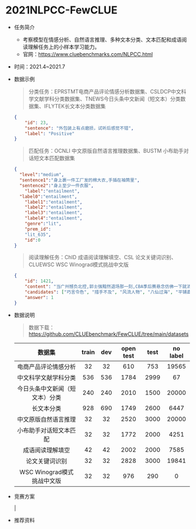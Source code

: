 # 2021NLPCC-FewCLUE

* 任务简介

  * 考察模型在情感分析、自然语言推理、多种文本分类、文本匹配和成语阅读理解任务上的小样本学习能力。
  * 官网：https://www.cluebenchmarks.com/NLPCC.html

* 时间：2021.4~2021.7

* 数据示例

  > 分类任务：EPRSTMT电商产品评论情感分析数据集、CSLDCP中文科学文献学科分类数据集、TNEWS今日头条中文新闻（短文本）分类数据集、IFLYTEK长文本分类数据集

  ```json
  {
      "id": 23,
      "sentence": "外包装上有点磨损，试听后感觉不错",
      "label": "Positive"
  }
  ```

  > 匹配任务：OCNLI 中文原版自然语言推理数据集、BUSTM 小布助手对话短文本匹配数据集

  ```json
  {
  	"level":"medium",
  	"sentence1":"身上裹一件工厂发的棉大衣,手插在袖筒里",
  	"sentence2":"身上至少一件衣服",
      "label":"entailment",
  	"label0":"entailment",
      "label1":"entailment",
      "label2":"entailment",
      "label3":"entailment",
      "label4":"entailment",
      "genre":"lit",
      "prem_id":
      "lit_635",
      "id":0
  }
  ```

  > 阅读理解任务：ChID 成语阅读理解填空、CSL 论文关键词识别、CLUEWSC WSC Winograd模式挑战中文版

  ```json
  {
      "id": 1421, 
      "content": "当广州憾负北控,郭士强黯然退场那一刻,CBA季后赛悬念仿佛一下就消失了,可万万没想到,就在时隔1天后,北控外援约瑟夫-杨因个人裁决案(拖欠上一家经纪公司的费用),导致被禁赛,打了马布里一个#idiom#,加上郭士强带领广州神奇逆转天津,让...", 
      "candidates": ["巧言令色", "措手不及", "风流人物", "八仙过海", "平铺直叙", "草木皆兵", "言行一致"],
      "answer": 1
  }
  ```

  

* 数据说明

  > 数据下载：https://github.com/CLUEbenchmark/FewCLUE/tree/main/datasets

  |             数据集             | train | dev  | open test | test | no label |
  | :----------------------------: | :---: | :--: | :-------: | :--: | :------: |
  |      电商产品评论情感分析      |  32   |  32  |    610    | 753  |  19565   |
  |      中文科学文献学科分类      |  536  | 536  |   1784    | 2999 |    67    |
  | 今日头条中文新闻（短文本）分类 |  240  | 240  |   2010    | 1500 |  20000   |
  |           长文本分类           |  928  | 690  |   1749    | 2600 |   6447   |
  |      中文原版自然语言推理      |  32   |  32  |   2520    | 3000 |  20000   |
  |     小布助手对话短文本匹配     |  32   |  32  |   1772    | 2000 |   4251   |
  |        成语阅读理解填空        |  42   |  42  |   2002    | 2000 |   7585   |
  |         论文关键词识别         |  32   |  32  |   2828    | 3000 |  19841   |
  |   WSC Winograd模式挑战中文版   |  32   |  32  |    976    | 290  |    0     |

  

* 竞赛方案

  |

* 推荐资料